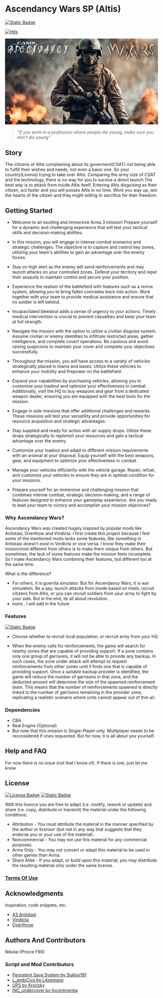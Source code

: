 # Ascendancy Wars SP (Altis) 
[![Static Badge](https://img.shields.io/badge/version-1.7.1a-teal?style=plastic&logo=github&labelColor=black)](CHANGELOG.md)

[![Hits](https://hits.sh/github.com/NikolaiF90/Ascendancy_Wars_SP.Altis/tree/Alpha.svg?style=plastic&label=Repository%20Visits&extraCount=1&color=3f8676&labelColor=000000&logo=github)](https://hits.sh/github.com/NikolaiF90/Ascendancy_Wars_SP.Altis/tree/Alpha/)

![Ascendancy Wars Cover Photo](AscendancyWarsSP.jpeg)

> _"If you work in a profession where people die young, make sure you don't die young"_

## Story

The citizens of Altis complaining about its goverment(CSAT) not being able to fulfill their wishes and needs, not even a basic one.
So your country(Livonia) trying to take over Altis. Comparing the army size of CSAT and the technology, there is no way for you to survive a direct launch.The best way is to attack from inside Altis itself.
Entering Altis disguising as their citizen, act faster and you will posses Altis in no time. Work you way up, win the hearts of the citizen and they might willing to sacrifice for their freedom.

## Getting Started
* Welcome to an exciting and immersive Arma 3 mission! Prepare yourself for a dynamic and challenging experience that will test your tactical skills and decision-making abilities.

* In this mission, you will engage in intense combat scenarios and strategic challenges. The objective is to capture and control key zones, utilizing your team's abilities to gain an advantage over the enemy forces.

* Stay on high alert as the enemy will send reinforcements and may launch attacks on your controlled zones. Defend your territory and repel their assaults to maintain control and secure your position.

* Experience the realism of the battlefield with features such as a revive system, allowing you to bring fallen comrades back into action. Work together with your team to provide medical assistance and ensure that no soldier is left behind.

* Incapacitated bleedout adds a sense of urgency to your actions. Timely medical intervention is crucial to prevent casualties and keep your team at full strength.

* Navigate the mission with the option to utilize a civilian disguise system. Assume civilian or enemy identities to infiltrate restricted areas, gather intelligence, and complete covert operations. Be cautious and avoid raising suspicions to maintain your cover and complete your objectives successfully.

* Throughout the mission, you will have access to a variety of vehicles strategically placed in towns and bases. Utilize these vehicles to enhance your mobility and firepower on the battlefield.

* Expand your capabilities by purchasing vehicles, allowing you to customize your loadout and optimize your effectiveness in combat. Additionally, visit the HQ to buy weapons and gear from a dedicated weapon dealer, ensuring you are equipped with the best tools for the mission.

* Engage in side missions that offer additional challenges and rewards. These missions will test your versatility and provide opportunities for resource acquisition and strategic advantages.

* Stay supplied and ready for action with air supply drops. Utilize these drops strategically to replenish your resources and gain a tactical advantage over the enemy.

* Customize your loadout and adapt to different mission requirements with an arsenal at your disposal. Equip yourself with the best weapons, gear, and equipment to optimize your effectiveness in combat.

* Manage your vehicles efficiently with the vehicle garage. Repair, refuel, and customize your vehicles to ensure they are in optimal condition for your missions.

* Prepare yourself for an immersive and challenging mission that combines intense combat, strategic decision-making, and a range of features designed to enhance your gameplay experience. Are you ready to lead your team to victory and accomplish your mission objectives?

### Why Ascendancy Wars?

Ascendancy Wars was created hugely inspired by popular mods like Antistasi, Overthow and Vindicta.
I first create this project because I feel some of the mentioned mods lacks some features, like something in Antistasi doesn't exist in Vindicta or vice versa.
I know they make their mision/mod different from others is to make them unique from others. But sometimes, the lack of some features make the mission feels incomplete.
So I make Ascendancy Wars combining their features, but different too at the same time.

What is the difference?
* For others, it is guerrila simulator. But for Ascendancy Wars, it is war simulation.
  Be a spy, launch attacks from inside based on intels, recruit citizens from Altis, or you can recruit soldiers from your army to fight by your side.
  But in the end, its all about revolution.
* more.. I will add in the future

### Features
[![Static Badge](https://img.shields.io/badge/Roadmap-teal?style=plastic)](ROADMAP.md)

* Choose whether to recruit local population, or recruit army from your HQ

* When the enemy calls for reinforcements, the game will search for nearby zones that are capable of providing support. If a zone contains only one group of garrisons, it will not be able to provide any backup. In such cases, the zone under attack will attempt to request reinforcements from other zones until it finds one that is capable of providing support. Once a suitable backup provider is identified, the game will reduce the number of garrisons in that zone, and the deducted amount will determine the size of the spawned reinforcement team. This means that the number of reinforcements spawned is directly linked to the number of garrisons remaining in the provider zone, replicating a realistic scenario where units cannot appear out of thin air.

### Dependencies

* CBA
* Real Engine (Optional)
* But note that this mission is Single-Player only. Multiplayer needs to be reconsidered if ones requested. But for now, it is all about you yourself.

## Help and FAQ

For now there is no issue (not that I know of). If there is one, just let me know

## License

[![License Badge](https://img.shields.io/badge/APL--SA-black?style=plastic)](http://www.bohemia.net/community/licenses/arma-public-license-share-alike) [![Static Badge](https://img.shields.io/badge/Terms_Of_Use-teal?style=plastic)](TERMS.md)

With this licence you are free to adapt (i.e. modify, rework or update) and share (i.e. copy, distribute or transmit) the material under the following conditions:

* Attribution - You must attribute the material in the manner specified by the author or licensor (but not in any way that suggests that they endorse you or your use of the material).
* Noncommercial - You may not use this material for any commercial purposes.
* Arma Only - You may not convert or adapt this material to be used in other games than Arma.
* Share Alike - If you adapt, or build upon this material, you may distribute the resulting material only under the same license.

### [Terms Of Use](https://github.com/NikolaiF90/Ascendancy_Wars_SP.Altis/blob/main/TERMS.md)

## Acknowledgments

Inspiration, code snippets, etc.
* [A3 Antistasi](https://github.com/official-antistasi-community)
* [Vindicta](https://github.com/Sparker95/Vindicta)
* [Overthrow](https://github.com/ArmaOverthrow/Overthrow)

## Authors And Contributors
Nikolai (Prince F90)

### Script and Mod Contributors

* [Persistent Save System by Sukhoi191](https://gitlab.com/sukhoi191_a3/arma-3-persistent-save-system)
* [L_ambiCivs by LAxemann](https://github.com/LAxemann/L_ambiCivs)
* [UPS by Kronzky](https://www.kronzky.info/ups)
* [INC_undercover by Incontinentia](https://github.com/1ncontinentia/Incon-Undercover)
